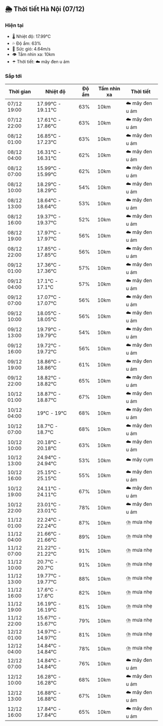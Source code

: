 ## 🌦️ Thời tiết Hà Nội (07/12)

### Hiện tại

- 🌡️ Nhiệt độ: 17.99℃
- 💦 Độ ẩm: 63%
- 💨 Sức gió: 4.64m/s
- 👁️ Tầm nhìn xa: 10km
- ☂️ Thời tiết: ☁️ mây đen u ám

### Sắp tới

| Thời gian | Nhiệt độ | Độ ẩm | Tầm nhìn xa | Thời tiết |
| --- | --- | --- | --- | --- |
| 07/12 19:00 | 17.99℃ - 19.11℃ | 63% | 10km | ☁️ mây đen u ám |
| 07/12 22:00 | 17.61℃ - 17.86℃ | 63% | 10km | ☁️ mây đen u ám |
| 08/12 01:00 | 16.85℃ - 17.23℃ | 63% | 10km | ☁️ mây đen u ám |
| 08/12 04:00 | 16.31℃ - 16.31℃ | 62% | 10km | ☁️ mây đen u ám |
| 08/12 07:00 | 15.99℃ - 15.99℃ | 62% | 10km | ☁️ mây đen u ám |
| 08/12 10:00 | 18.29℃ - 18.29℃ | 54% | 10km | ☁️ mây đen u ám |
| 08/12 13:00 | 18.64℃ - 18.64℃ | 53% | 10km | ☁️ mây đen u ám |
| 08/12 16:00 | 19.37℃ - 19.37℃ | 52% | 10km | ☁️ mây đen u ám |
| 08/12 19:00 | 17.97℃ - 17.97℃ | 56% | 10km | ☁️ mây đen u ám |
| 08/12 22:00 | 17.85℃ - 17.85℃ | 56% | 10km | ☁️ mây đen u ám |
| 09/12 01:00 | 17.36℃ - 17.36℃ | 57% | 10km | ☁️ mây đen u ám |
| 09/12 04:00 | 17.1℃ - 17.1℃ | 57% | 10km | ☁️ mây đen u ám |
| 09/12 07:00 | 17.07℃ - 17.07℃ | 56% | 10km | ☁️ mây đen u ám |
| 09/12 10:00 | 18.05℃ - 18.05℃ | 56% | 10km | ☁️ mây đen u ám |
| 09/12 13:00 | 19.79℃ - 19.79℃ | 54% | 10km | ☁️ mây đen u ám |
| 09/12 16:00 | 19.72℃ - 19.72℃ | 56% | 10km | ☁️ mây đen u ám |
| 09/12 19:00 | 18.86℃ - 18.86℃ | 61% | 10km | ☁️ mây đen u ám |
| 09/12 22:00 | 18.82℃ - 18.82℃ | 65% | 10km | ☁️ mây đen u ám |
| 10/12 01:00 | 18.87℃ - 18.87℃ | 67% | 10km | ☁️ mây đen u ám |
| 10/12 04:00 | 19℃ - 19℃ | 68% | 10km | ☁️ mây đen u ám |
| 10/12 07:00 | 18.7℃ - 18.7℃ | 68% | 10km | ☁️ mây đen u ám |
| 10/12 10:00 | 20.18℃ - 20.18℃ | 63% | 10km | ☁️ mây đen u ám |
| 10/12 13:00 | 24.94℃ - 24.94℃ | 53% | 10km | ☁️ mây cụm |
| 10/12 16:00 | 25.15℃ - 25.15℃ | 55% | 10km | ☁️ mây đen u ám |
| 10/12 19:00 | 24.11℃ - 24.11℃ | 67% | 10km | ☁️ mây đen u ám |
| 10/12 22:00 | 23.01℃ - 23.01℃ | 78% | 10km | ☁️ mây đen u ám |
| 11/12 01:00 | 22.24℃ - 22.24℃ | 87% | 10km | ⛈️ mưa nhẹ |
| 11/12 04:00 | 21.66℃ - 21.66℃ | 89% | 10km | ⛈️ mưa nhẹ |
| 11/12 07:00 | 21.22℃ - 21.22℃ | 91% | 10km | ⛈️ mưa nhẹ |
| 11/12 10:00 | 20.7℃ - 20.7℃ | 91% | 10km | ⛈️ mưa nhẹ |
| 11/12 13:00 | 19.77℃ - 19.77℃ | 88% | 10km | ⛈️ mưa nhẹ |
| 11/12 16:00 | 17.6℃ - 17.6℃ | 82% | 10km | ⛈️ mưa nhẹ |
| 11/12 19:00 | 16.19℃ - 16.19℃ | 81% | 10km | ⛈️ mưa nhẹ |
| 11/12 22:00 | 15.67℃ - 15.67℃ | 79% | 10km | ⛈️ mưa nhẹ |
| 12/12 01:00 | 14.97℃ - 14.97℃ | 81% | 10km | ⛈️ mưa nhẹ |
| 12/12 04:00 | 14.84℃ - 14.84℃ | 78% | 10km | ⛈️ mưa nhẹ |
| 12/12 07:00 | 14.84℃ - 14.84℃ | 76% | 10km | ☁️ mây đen u ám |
| 12/12 10:00 | 16.28℃ - 16.28℃ | 68% | 10km | ☁️ mây đen u ám |
| 12/12 13:00 | 16.88℃ - 16.88℃ | 67% | 10km | ☁️ mây đen u ám |
| 12/12 16:00 | 17.84℃ - 17.84℃ | 65% | 10km | ☁️ mây đen u ám |
